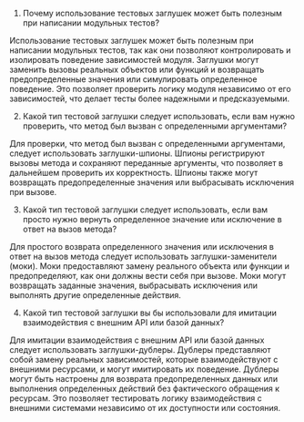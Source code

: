 1. Почему использование тестовых заглушек может быть полезным при написании модульных тестов?

Использование тестовых заглушек может быть полезным при написании модульных тестов, так как они позволяют контролировать и изолировать поведение зависимостей модуля. Заглушки могут заменить вызовы реальных объектов или функций и возвращать предопределенные значения или симулировать определенное поведение. Это позволяет проверить логику модуля независимо от его зависимостей, что делает тесты более надежными и предсказуемыми.

2. Какой тип тестовой заглушки следует использовать, если вам нужно проверить, что метод был вызван с определенными аргументами?

Для проверки, что метод был вызван с определенными аргументами, следует использовать заглушки-шпионы. Шпионы регистрируют вызовы метода и сохраняют переданные аргументы, что позволяет в дальнейшем проверить их корректность. Шпионы также могут возвращать предопределенные значения или выбрасывать исключения при вызове.

3. Какой тип тестовой заглушки следует использовать, если вам просто нужно вернуть определенное значение или исключение в ответ на вызов метода?

Для простого возврата определенного значения или исключения в ответ на вызов метода следует использовать заглушки-заменители (моки). Моки предоставляют замену реального объекта или функции и предопределяют, как они должны вести себя при вызове. Моки могут возвращать заданные значения, выбрасывать исключения или выполнять другие определенные действия.

4. Какой тип тестовой заглушки вы бы использовали для имитации взаимодействия с внешним API или базой данных?

Для имитации взаимодействия с внешним API или базой данных следует использовать заглушки-дублеры. Дублеры представляют собой замену реальных зависимостей, которые взаимодействуют с внешними ресурсами, и могут имитировать их поведение. Дублеры могут быть настроены для возврата предопределенных данных или выполнения определенных действий без фактического обращения к ресурсам. Это позволяет тестировать логику взаимодействия с внешними системами независимо от их доступности или состояния.
